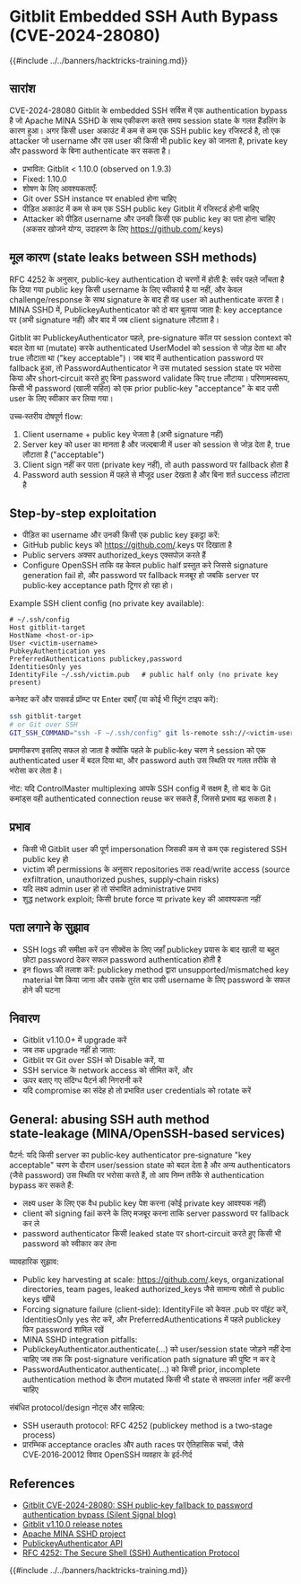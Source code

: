 # Gitblit Embedded SSH Auth Bypass (CVE-2024-28080)

{{#include ../../banners/hacktricks-training.md}}

## सारांश

CVE-2024-28080 Gitblit के embedded SSH सर्विस में एक authentication bypass है जो Apache MINA SSHD के साथ एकीकरण करते समय session state के गलत हैंडलिंग के कारण हुआ। अगर किसी user अकाउंट में कम से कम एक SSH public key रजिस्टर्ड है, तो एक attacker जो username और उस user की किसी भी public key को जानता है, private key और password के बिना authenticate कर सकता है।

- प्रभावित: Gitblit < 1.10.0 (observed on 1.9.3)
- Fixed: 1.10.0
- शोषण के लिए आवश्यकताएँ:
- Git over SSH instance पर enabled होना चाहिए
- पीड़ित अकाउंट में कम से कम एक SSH public key Gitblit में रजिस्टर्ड होनी चाहिए
- Attacker को पीड़ित username और उनकी किसी एक public key का पता होना चाहिए (अकसर खोजने योग्य, उदाहरण के लिए https://github.com/<username>.keys)

## मूल कारण (state leaks between SSH methods)

RFC 4252 के अनुसार, public‑key authentication दो चरणों में होती है: सर्वर पहले जाँचता है कि दिया गया public key किसी username के लिए स्वीकार्य है या नहीं, और केवल challenge/response के साथ signature के बाद ही वह user को authenticate करता है। MINA SSHD में, PublickeyAuthenticator को दो बार बुलाया जाता है: key acceptance पर (अभी signature नहीं) और बाद में जब client signature लौटाता है।

Gitblit का PublickeyAuthenticator पहले, pre‑signature कॉल पर session context को बदल देता था (mutate) करके authenticated UserModel को session से जोड़ देता था और true लौटाता था ("key acceptable")। जब बाद में authentication password पर fallback हुआ, तो PasswordAuthenticator ने उस mutated session state पर भरोसा किया और short‑circuit करते हुए बिना password validate किए true लौटाया। परिणामस्वरूप, किसी भी password (खाली सहित) को एक prior public‑key "acceptance" के बाद उसी user के लिए स्वीकार कर लिया गया।

उच्च‑स्तरीय दोषपूर्ण flow:

1) Client username + public key भेजता है (अभी signature नहीं)
2) Server key को user का मानता है और जल्दबाजी में user को session से जोड़ देता है, true लौटाता है ("acceptable")
3) Client sign नहीं कर पाता (private key नहीं), तो auth password पर fallback होता है
4) Password auth session में पहले से मौजूद user देखता है और बिना शर्त success लौटाता है

## Step‑by‑step exploitation

- पीड़ित का username और उनकी किसी एक public key इकट्ठा करें:
- GitHub public keys को https://github.com/<username>.keys पर दिखाता है
- Public servers अक्सर authorized_keys एक्सपोज़ करते हैं
- Configure OpenSSH ताकि वह केवल public half प्रस्तुत करे जिससे signature generation fail हो, और password पर fallback मजबूर हो जबकि server पर public‑key acceptance path ट्रिगर हो रहा हो।

Example SSH client config (no private key available):
```sshconfig
# ~/.ssh/config
Host gitblit-target
HostName <host-or-ip>
User <victim-username>
PubkeyAuthentication yes
PreferredAuthentications publickey,password
IdentitiesOnly yes
IdentityFile ~/.ssh/victim.pub   # public half only (no private key present)
```
कनेक्ट करें और पासवर्ड प्रॉम्प्ट पर Enter दबाएँ (या कोई भी स्ट्रिंग टाइप करें):
```bash
ssh gitblit-target
# or Git over SSH
GIT_SSH_COMMAND="ssh -F ~/.ssh/config" git ls-remote ssh://<victim-username>@<host>/<repo.git>
```
प्रमाणीकरण इसलिए सफल हो जाता है क्योंकि पहले के public‑key चरण ने session को एक authenticated user में बदल दिया था, और password auth उस स्थिति पर गलत तरीके से भरोसा कर लेता है।

नोट: यदि ControlMaster multiplexing आपके SSH config में सक्षम है, तो बाद के Git कमांड्स वही authenticated connection reuse कर सकते हैं, जिससे प्रभाव बढ़ सकता है।

## प्रभाव

- किसी भी Gitblit user की पूर्ण impersonation जिसकी कम से कम एक registered SSH public key हो
- victim की permissions के अनुसार repositories तक read/write access (source exfiltration, unauthorized pushes, supply‑chain risks)
- यदि लक्ष्य admin user हो तो संभावित administrative प्रभाव
- शुद्ध network exploit; किसी brute force या private key की आवश्यकता नहीं

## पता लगाने के सुझाव

- SSH logs की समीक्षा करें उन सीक्वेंस के लिए जहाँ publickey प्रयास के बाद खाली या बहुत छोटा password देकर सफल password authentication होती है
- इन flows की तलाश करें: publickey method द्वारा unsupported/mismatched key material पेश किया जाना और उसके तुरंत बाद उसी username के लिए password के सफल होने की घटना

## निवारण

- Gitblit v1.10.0+ में upgrade करें
- जब तक upgrade नहीं हो जाता:
- Gitblit पर Git over SSH को Disable करें, या
- SSH service के network access को सीमित करें, और
- ऊपर बताए गए संदिग्ध पैटर्न की निगरानी करें
- यदि compromise का संदेह हो तो प्रभावित user credentials को rotate करें

## General: abusing SSH auth method state‑leakage (MINA/OpenSSH‑based services)

पैटर्न: यदि किसी server का public‑key authenticator pre‑signature "key acceptable" चरण के दौरान user/session state को बदल देता है और अन्य authenticators (जैसे password) उस स्थिति पर भरोसा करते हैं, तो आप निम्न तरीके से authentication bypass कर सकते हैं:

- लक्ष्य user के लिए एक वैध public key पेश करना (कोई private key आवश्यक नहीं)
- client को signing fail करने के लिए मजबूर करना ताकि server password पर fallback कर ले
- password authenticator किसी leaked state पर short‑circuit करते हुए किसी भी password को स्वीकार कर लेना

व्यावहारिक सुझाव:

- Public key harvesting at scale: https://github.com/<username>.keys, organizational directories, team pages, leaked authorized_keys जैसे सामान्य स्रोतों से public keys खींचें
- Forcing signature failure (client‑side): IdentityFile को केवल .pub पर पॉइंट करें, IdentitiesOnly yes सेट करें, और PreferredAuthentications में पहले publickey फिर password शामिल रखें
- MINA SSHD integration pitfalls:
- PublickeyAuthenticator.authenticate(...) को user/session state जोड़ने नहीं देना चाहिए जब तक कि post‑signature verification path signature की पुष्टि न कर दे
- PasswordAuthenticator.authenticate(...) को किसी prior, incomplete authentication method के दौरान mutated किसी भी state से सफलता infer नहीं करनी चाहिए

संबंधित protocol/design नोट्स और साहित्य:
- SSH userauth protocol: RFC 4252 (publickey method is a two‑stage process)
- प्रारम्भिक acceptance oracles और auth races पर ऐतिहासिक चर्चा, जैसे CVE‑2016‑20012 विवाद OpenSSH व्यवहार के इर्द‑गिर्द

## References

- [Gitblit CVE-2024-28080: SSH public‑key fallback to password authentication bypass (Silent Signal blog)](https://blog.silentsignal.eu/2025/06/14/gitblit-cve-CVE-2024-28080/)
- [Gitblit v1.10.0 release notes](https://github.com/gitblit-org/gitblit/releases/tag/v1.10.0)
- [Apache MINA SSHD project](https://mina.apache.org/sshd-project/)
- [PublickeyAuthenticator API](https://svn.apache.org/repos/infra/websites/production/mina/content/sshd-project/apidocs/org/apache/sshd/server/auth/pubkey/PublickeyAuthenticator.html)
- [RFC 4252: The Secure Shell (SSH) Authentication Protocol](https://datatracker.ietf.org/doc/html/rfc4252)


{{#include ../../banners/hacktricks-training.md}}
